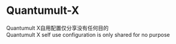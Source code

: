 # Quantumult-X
Quantumult X自用配置仅分享没有任何目的  
Quantumult X self use configuration is only shared for no purpose
